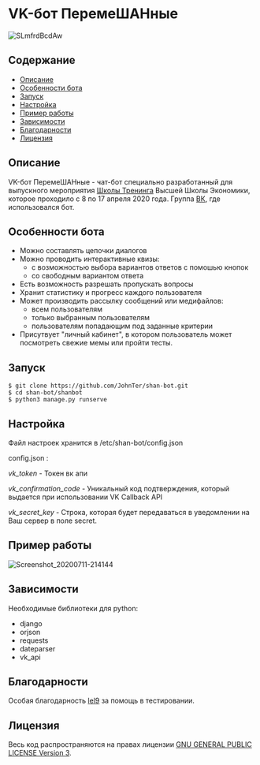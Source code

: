# VK-бот ПеремеШАНные

![SLmfrdBcdAw](https://user-images.githubusercontent.com/36763228/87231973-131e9880-c3c4-11ea-8c14-34ddcbd6acf9.jpg)


## Содержание
* [Описание](#Описание)
* [Особенности бота](#Особенности-бота)
* [Запуск](#Запуск)
* [Настройка](#Настройка)
* [Пример работы](#Пример-работы)
* [Зависимости](#Зависимости)
* [Благодарности](#Благодарности) 
* [Лицензия](#Лицензия) 

## Описание
VK-бот ПеремеШАНные - чат-бот специально разработанный для выпускного мероприятия [Школы Тренинга](https://pf.hse.ru/160717871.html) Высшей Школы Экономики, которое проходило с 8 по 17 апреля 2020 года. Группа [ВК](https://vk.com/public193982859), где использовался бот.

## Особенности бота
 - Можно составлять цепочки диалогов
 - Можно проводить интерактивные квизы:
   - с возможностью выбора вариантов ответов с помошью кнопок
   - со свободным вариантом ответа
 - Есть возможность разрешать пропускать вопросы
 - Хранит статистику и прогресс каждого пользователя 
 - Может производить рассылку сообщений или медифайлов:
   - всем пользователям 
   - только выбранным пользователям 
   - пользователям попадающим под заданные критерии
 - Присутвует "личный кабинет", в котором пользователь может посмотреть свежие мемы или пройти тесты.


## Запуск
```
$ git clone https://github.com/JohnTer/shan-bot.git
$ cd shan-bot/shanbot
$ python3 manage.py runserve
```

## Настройка
Файл настроек хранится в /etc/shan-bot/config.json

config.json :

 *vk_token* - Токен вк апи

 *vk_confirmation_code* - Уникальный код подтверждения, который выдается при использовании VK Callback API

 *vk_secret_key* - Cтрока, которая будет передаваться в уведомлении на Ваш сервер в поле secret.


## Пример работы

![Screenshot_20200711-214144](https://user-images.githubusercontent.com/36763228/87231999-51b45300-c3c4-11ea-8f13-e72862e89495.png)




## Зависимости
Необходимые библиотеки для python:
+ django
+ orjson
+ requests
+ dateparser
+ vk_api

## Благодарности

Особая благодарность [lel9](https://github.com/lel9) за помощь в тестировании.


## Лицензия

Весь код распространяются на правах лицензии [GNU GENERAL PUBLIC LICENSE Version 3](https://www.gnu.org/licenses/gpl-3.0.en.html).